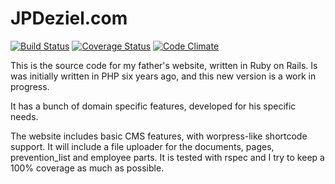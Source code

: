 # JPDeziel.com

[![Build Status](https://travis-ci.org/sophiedeziel/jpdeziel.svg?branch=master)](https://travis-ci.org/sophiedeziel/jpdeziel)
[![Coverage Status](https://coveralls.io/repos/sophiedeziel/jpdeziel/badge.svg)](https://coveralls.io/r/sophiedeziel/jpdeziel)
[![Code Climate](https://codeclimate.com/github/sophiedeziel/jpdeziel/badges/gpa.svg)](https://codeclimate.com/github/sophiedeziel/jpdeziel)

This is the source code for my father's website, written in Ruby on Rails. Is was initially written in PHP six years ago,
and this new version is a work in progress.

It has a bunch of domain specific features, developed for his specific needs.

The website includes basic CMS features, with worpress-like shortcode support. It will include a file uploader for the
documents, pages, prevention_list and employee parts. It is tested with rspec and I try to keep a 100% coverage as much
as possible.